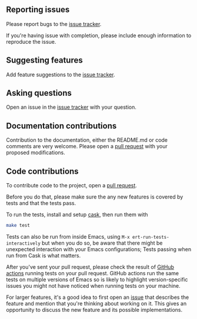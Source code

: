 ## Reporting issues

Please report bugs to the [issue tracker][issues].

If you're having issue with completion, please include enough 
information to reproduce the issue.

## Suggesting features

Add feature suggestions to the [issue tracker][issues].

## Asking questions

Open an issue in the [issue tracker][issues] with your question.

## Documentation contributions

Contribution to the documentation, either the README.md or code
comments are very welcome. Please open a [pull request][pulls] with
your proposed modifications.

## Code contributions

To contribute code to the project, open a [pull request][pulls].

Before you do that, please make sure the any new features is covered
by tests and that the tests pass. 

To run the tests, install and setup
[cask], then run them with 
```bash
make test
```

Tests can also be run from inside Emacs,
using `M-x ert-run-tests-interactively` but when you do so, be aware
that there might be unexpected interaction with your Emacs
configurations; Tests passing when run from Cask is what matters.

After you've sent your pull request, please check the result of
[GitHub actions][actions] running tests on your pull request. GitHub
actions run the same tests on multiple versions of Emacs so is likely
to highlight version-specific issues you might not have noticed when
running tests on your machine.

For larger features, it's a good idea to first open an 
[issue][issues] that describes the feature and mention that you're
thinking about working on it. This gives an opportunity to discuss the
new feature and its possible implementations.

[cask]: https://github.com/szermatt/diff-fold/issues
[issues]: https://github.com/szermatt/diff-fold/issues
[actions]: https://github.com/szermatt/diff-fold/actions
[pulls]: https://github.com/szermatt/diff-fold/pulls
